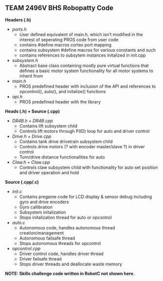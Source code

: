 ## TEAM 2496V BHS Robopatty Code
**Headers (.h)**
- *ports.h*
  - User defined equivalent of main.h, which isn't modified in the interest of seperating PROS code from user code
  - contains #define macros cortex port mapping
  - contains subsystem #define macros for various constants and such
  - contains references to subsytem instances initalized in init.cpp
- *subsystem.h*
  - Abstract base class containing mostly pure virtual functions that defines a basic motor system functionality for all motor systems to inherit from
- *main.h*
  - PROS predefined header with inclusion of the API and references to opcontrol(), auto(), and initalize() functions
- *api.h*
  - PROS predefined header with the library

**Heads (.h) + Source (.cpp)**
  - *DR4B.h + DR4B.cpp*
    - Contains lift subsystem child
    - Controls lift motors through P(ID) loop for auto and driver control
  - *Drive.h + Drive.cpp*
    - Contains tank drive drivetrain subsystem child
    - Controls drive motors (? with encoder master/slave ?) in driver control
    - Turn/drive distance functionalities for auto
  - *Claw.h + Claw.cpp*
    - Controls claw subsystem child with functionality for auto set position and driver operation and hold

**Source (.cpp/.c)**
  - *init.c*
    - Contains pregame code for LCD display & sensor debug including gyro and drive encoders
    - Gyro callibration
    - Subsystem initalization
    - Stops initalization thread for auto or opcontrol
  - *auto.c*
    - Autonomous code, handles autonomous thread creation/management
    - Autonomous failsafe thread
    - Stops autonomous threads for opcontrol
  - *opcontrol.cpp*
    - Driver control code, handles driver thread
    - Driver failsafe thread
    - Stops driver threads and deallocate waste memory

**NOTE: Skills challenge code written in RobotC not shown here.**
